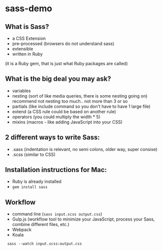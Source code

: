 # sass-demo

## What is Sass?
  - a CSS Extension
  - pre-processed (browsers do not understand sass)
  - extensible
  - written in Ruby

  (it is a Ruby gem, that is just what Ruby packages are called)

## What is the big deal you may ask?
  - variables
  - nesting (sort of like media queries, there is some nesting going on) recommend not nesting too much.. not more than 3 or so
  - partials (like include command so you don't have to have 1 large file)
  - extend (a CSS rule could be based on another rule)
  - operators (you could multiply the width * 5)
  - mixins (macros - like adding JavaScript into your CSS)

## 2 different ways to write Sass:
  - .sass (indentation is relevant, no semi colons, older way, super consise)
  - .scss (similar to CSS)


## Installation instructions for Mac:

  - Ruby is already installed
  - `gem install sass`


## Workflow
  - command line (`sass input.scss output.css`)
  - Gulp.js (workflow tool to minimize your JavaScript, process your Sass, combine different files, etc.)
  - Webpack
  - Koala

``` sass --watch input.scss:output.css```



